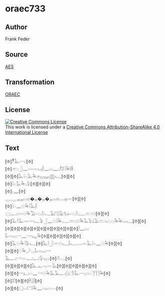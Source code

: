 # oraec733

## Author

Frank Feder

## Source

[AES](https://github.com/simondschweitzer/aes)

## Transformation

[ORAEC](https://oraec.github.io/)

## License

<a rel="license" href="http://creativecommons.org/licenses/by-sa/4.0/"><img alt="Creative Commons License" style="border-width:0" src="https://i.creativecommons.org/l/by-sa/4.0/88x31.png" /></a><br />This work is licensed under a <a rel="license" href="http://creativecommons.org/licenses/by-sa/4.0/">Creative Commons Attribution-ShareAlike 4.0 International License</a>

## Text

[⯑]𓏣𓅓𓂺[⯑]<br>
[⯑]𓂧𓃀𓈖𓄲𓏛𓏥𓋴𓈖𓏥𓈖𓊪𓀗𓇋𓅆𓀛<br>
[⯑][⯑]𓅓𓇋𓏏𓅓𓅆𓂉𓈙𓈇𓏤𓈗𓆑[⯑][⯑]<br>
[⯑]𓇋𓏏𓅓𓅆𓊪𓅱[⯑][⯑][⯑]<br>
[⯑]𓊪𓈖[⯑]<br>
𓇾𓇾𓈇𓈇𓏥𓊖�𓈇�𓈇�𓈇𓏥𓊖𓂋𓐍𓏛[⯑][⯑]<br>
[⯑]𓇋𓏏𓈖𓇳𓅆𓇋𓅓𓋴<br>
𓈍𓂝𓏛𓇳𓅆𓅐𓏏𓆇𓁐𓆑𓄿𓉔𓄿𓃒𓏏𓆇𓁐𓊪𓊃𓂧𓇳[⯑][⯑]<br>
[⯑]𓅓𓌂𓅓𓏛𓎟𓆑𓅱𓃀𓈖𓇳𓇋𓅆𓊪𓊃𓂧𓇳𓅆𓅓𓅱𓍑𓄿𓂧𓏭𓆇𓆇𓅆𓅆𓏥𓆑[⯑][⯑]<br>
[⯑][⯑][⯑][⯑][⯑][⯑][⯑][⯑][⯑][⯑][⯑]𓋴𓈖𓏥<br>
𓄤𓏤𓏛𓏥𓎡𓈖𓎡𓆌𓅆[⯑][⯑][⯑][⯑][⯑][⯑]<br>
[⯑]𓅓𓇳𓅆𓇋𓅱𓆑[⯑]𓅓𓎛𓃀𓎱𓇳𓆑𓄤𓆑𓂋𓏛𓅓𓇋𓏏𓈖𓇳𓅆[⯑][⯑]<br>
[⯑][⯑]𓇳𓅆𓌳𓂂𓂂𓄤𓏤𓏛𓏥𓎡<br>
𓅓𓂝𓎡𓏛𓂝𓂝𓅱𓏭𓏥[⯑]𓌨𓂋[⯑]<br>
[⯑][⯑][⯑][⯑]𓅓𓊵𓏏𓊪𓏛𓅓[⯑][⯑][⯑][⯑][⯑][⯑]<br>
[⯑][⯑]𓎡𓂞𓏏𓈖𓎡𓇳𓅆𓅓𓅓𓂝𓆄𓊤𓏤𓀞𓅓𓂺𓇷𓏏𓊹𓊹𓊹𓅆[⯑]<br>
[⯑]𓁨[⯑][⯑]𓋹𓍑𓋴[⯑]<br>
[⯑][⯑]𓈌𓏏𓉐𓅆𓈖𓏏𓏭𓏏𓇯[⯑]<br>
